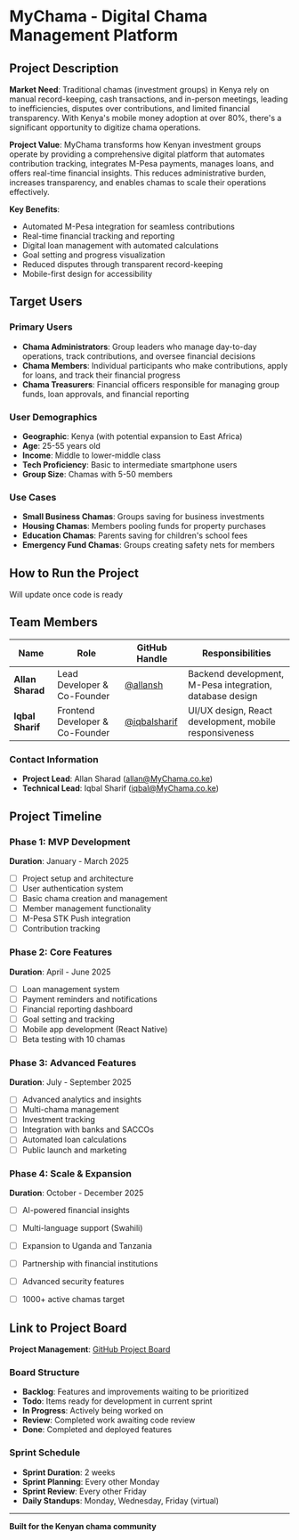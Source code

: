 # MyChama - Digital Chama Management Platform

## Project Description

**Market Need**: Traditional chamas (investment groups) in Kenya rely on manual record-keeping, cash transactions, and in-person meetings, leading to inefficiencies, disputes over contributions, and limited financial transparency. With Kenya's mobile money adoption at over 80%, there's a significant opportunity to digitize chama operations.

**Project Value**: MyChama transforms how Kenyan investment groups operate by providing a comprehensive digital platform that automates contribution tracking, integrates M-Pesa payments, manages loans, and offers real-time financial insights. This reduces administrative burden, increases transparency, and enables chamas to scale their operations effectively.

**Key Benefits**:
- Automated M-Pesa integration for seamless contributions
- Real-time financial tracking and reporting
- Digital loan management with automated calculations
- Goal setting and progress visualization
- Reduced disputes through transparent record-keeping
- Mobile-first design for accessibility

## Target Users

### Primary Users
- **Chama Administrators**: Group leaders who manage day-to-day operations, track contributions, and oversee financial decisions
- **Chama Members**: Individual participants who make contributions, apply for loans, and track their financial progress
- **Chama Treasurers**: Financial officers responsible for managing group funds, loan approvals, and financial reporting

### User Demographics
- **Geographic**: Kenya (with potential expansion to East Africa)
- **Age**: 25-55 years old
- **Income**: Middle to lower-middle class
- **Tech Proficiency**: Basic to intermediate smartphone users
- **Group Size**: Chamas with 5-50 members

### Use Cases
- **Small Business Chamas**: Groups saving for business investments
- **Housing Chamas**: Members pooling funds for property purchases
- **Education Chamas**: Parents saving for children's school fees
- **Emergency Fund Chamas**: Groups creating safety nets for members

## How to Run the Project

Will update once code is ready
## Team Members

| Name | Role | GitHub Handle | Responsibilities |
|------|------|---------------|------------------|
| **Allan Sharad** | Lead Developer & Co-Founder | [@allansh](https://github.com/allansh) | Backend development, M-Pesa integration, database design |
| **Iqbal Sharif** | Frontend Developer & Co-Founder | [@iqbalsharif](https://github.com/iqbalsharif) | UI/UX design, React development, mobile responsiveness |

### Contact Information
- **Project Lead**: Allan Sharad (allan@MyChama.co.ke)
- **Technical Lead**: Iqbal Sharif (iqbal@MyChama.co.ke)

## Project Timeline

### Phase 1: MVP Development 
**Duration**: January - March 2025
- [ ] Project setup and architecture
- [ ] User authentication system
- [ ] Basic chama creation and management
- [ ] Member management functionality
- [ ] M-Pesa STK Push integration
- [ ] Contribution tracking

### Phase 2: Core Features 
**Duration**: April - June 2025
- [ ] Loan management system
- [ ] Payment reminders and notifications
- [ ] Financial reporting dashboard
- [ ] Goal setting and tracking
- [ ] Mobile app development (React Native)
- [ ] Beta testing with 10 chamas

### Phase 3: Advanced Features 
**Duration**: July - September 2025
- [ ] Advanced analytics and insights
- [ ] Multi-chama management
- [ ] Investment tracking
- [ ] Integration with banks and SACCOs
- [ ] Automated loan calculations
- [ ] Public launch and marketing

### Phase 4: Scale & Expansion 
**Duration**: October - December 2025
- [ ] AI-powered financial insights
- [ ] Multi-language support (Swahili)
- [ ] Expansion to Uganda and Tanzania
- [ ] Partnership with financial institutions
- [ ] Advanced security features
- [ ] 1000+ active chamas target



## Link to Project Board

**Project Management**: [GitHub Project Board](https://github.com/users/agoddamncrowbar/projects/2)

### Board Structure
- **Backlog**: Features and improvements waiting to be prioritized
- **Todo**: Items ready for development in current sprint
- **In Progress**: Actively being worked on
- **Review**: Completed work awaiting code review
- **Done**: Completed and deployed features

### Sprint Schedule
- **Sprint Duration**: 2 weeks
- **Sprint Planning**: Every other Monday
- **Sprint Review**: Every other Friday
- **Daily Standups**: Monday, Wednesday, Friday (virtual)

---



**Built for the Kenyan chama community**
